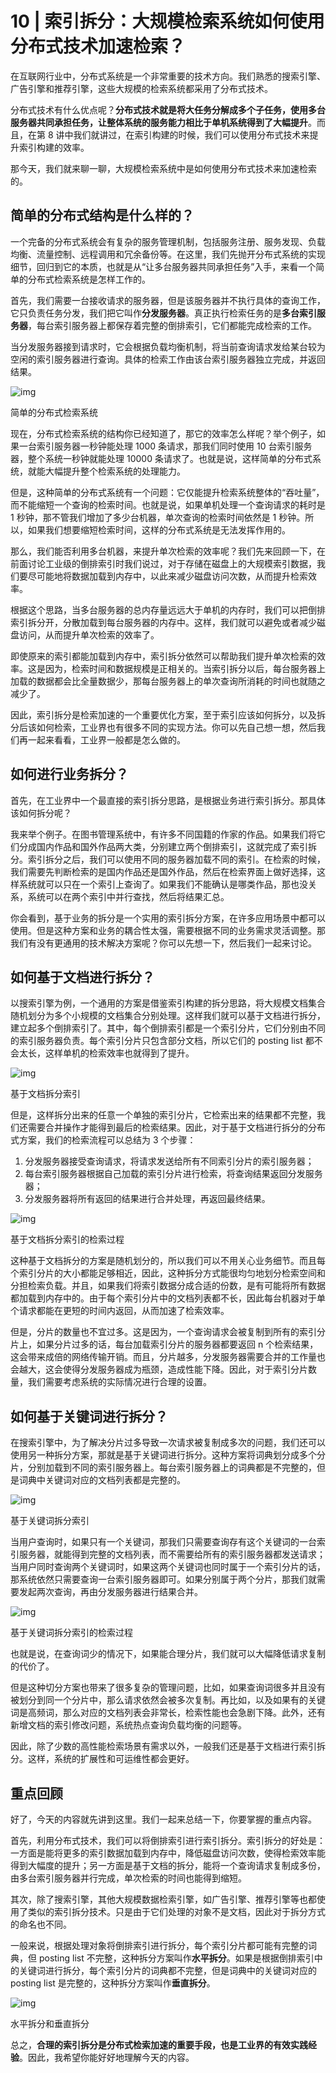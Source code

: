 # 10 | 索引拆分：大规模检索系统如何使用分布式技术加速检索？

在互联网行业中，分布式系统是一个非常重要的技术方向。我们熟悉的搜索引擎、广告引擎和推荐引擎，这些大规模的检索系统都采用了分布式技术。

分布式技术有什么优点呢？**分布式技术就是将大任务分解成多个子任务，使用多台服务器共同承担任务，让整体系统的服务能力相比于单机系统得到了大幅提升**。而且，在第 8 讲中我们就讲过，在索引构建的时候，我们可以使用分布式技术来提升索引构建的效率。

那今天，我们就来聊一聊，大规模检索系统中是如何使用分布式技术来加速检索的。

## 简单的分布式结构是什么样的？

一个完备的分布式系统会有复杂的服务管理机制，包括服务注册、服务发现、负载均衡、流量控制、远程调用和冗余备份等。在这里，我们先抛开分布式系统的实现细节，回归到它的本质，也就是从“让多台服务器共同承担任务”入手，来看一个简单的分布式检索系统是怎样工作的。

首先，我们需要一台接收请求的服务器，但是该服务器并不执行具体的查询工作，它只负责任务分发，我们把它叫作**分发服务器**。真正执行检索任务的是**多台索引服务器**，每台索引服务器上都保存着完整的倒排索引，它们都能完成检索的工作。

当分发服务器接到请求时，它会根据负载均衡机制，将当前查询请求发给某台较为空闲的索引服务器进行查询。具体的检索工作由该台索引服务器独立完成，并返回结果。

![img](https://typora-imagehost-1308499275.cos.ap-shanghai.myqcloud.com/2022-11/5ba0f02fc5607409831cc0256a62eedf.jpg)

简单的分布式检索系统

现在，分布式检索系统的结构你已经知道了，那它的效率怎么样呢？举个例子，如果一台索引服务器一秒钟能处理 1000 条请求，那我们同时使用 10 台索引服务器，整个系统一秒钟就能处理 10000 条请求了。也就是说，这样简单的分布式系统，就能大幅提升整个检索系统的处理能力。

但是，这种简单的分布式系统有一个问题：它仅能提升检索系统整体的“吞吐量”，而不能缩短一个查询的检索时间。也就是说，如果单机处理一个查询请求的耗时是 1 秒钟，那不管我们增加了多少台机器，单次查询的检索时间依然是 1 秒钟。所以，如果我们想要缩短检索时间，这样的分布式系统是无法发挥作用的。

那么，我们能否利用多台机器，来提升单次检索的效率呢？我们先来回顾一下，在前面讨论工业级的倒排索引时我们说过，对于存储在磁盘上的大规模索引数据，我们要尽可能地将数据加载到内存中，以此来减少磁盘访问次数，从而提升检索效率。

根据这个思路，当多台服务器的总内存量远远大于单机的内存时，我们可以把倒排索引拆分开，分散加载到每台服务器的内存中。这样，我们就可以避免或者减少磁盘访问，从而提升单次检索的效率了。

即使原来的索引都能加载到内存中，索引拆分依然可以帮助我们提升单次检索的效率。这是因为，检索时间和数据规模是正相关的。当索引拆分以后，每台服务器上加载的数据都会比全量数据少，那每台服务器上的单次查询所消耗的时间也就随之减少了。

因此，索引拆分是检索加速的一个重要优化方案，至于索引应该如何拆分，以及拆分后该如何检索，工业界也有很多不同的实现方法。你可以先自己想一想，然后我们再一起来看看，工业界一般都是怎么做的。

## 如何进行业务拆分？

首先，在工业界中一个最直接的索引拆分思路，是根据业务进行索引拆分。那具体该如何拆分呢？

我来举个例子。在图书管理系统中，有许多不同国籍的作家的作品。如果我们将它们分成国内作品和国外作品两大类，分别建立两个倒排索引，这就完成了索引拆分。索引拆分之后，我们可以使用不同的服务器加载不同的索引。在检索的时候，我们需要先判断检索的是国内作品还是国外作品，然后在检索界面上做好选择，这样系统就可以只在一个索引上查询了。如果我们不能确认是哪类作品，那也没关系，系统可以在两个索引中并行查找，然后将结果汇总。

你会看到，基于业务的拆分是一个实用的索引拆分方案，在许多应用场景中都可以使用。但是这种方案和业务的耦合性太强，需要根据不同的业务需求灵活调整。那我们有没有更通用的技术解决方案呢？你可以先想一下，然后我们一起来讨论。

## 如何基于文档进行拆分？

以搜索引擎为例，一个通用的方案是借鉴索引构建的拆分思路，将大规模文档集合随机划分为多个小规模的文档集合分别处理。这样我们就可以基于文档进行拆分，建立起多个倒排索引了。其中，每个倒排索引都是一个索引分片，它们分别由不同的索引服务器负责。每个索引分片只包含部分文档，所以它们的 posting list 都不会太长，这样单机的检索效率也就得到了提升。

![img](https://typora-imagehost-1308499275.cos.ap-shanghai.myqcloud.com/2022-11/eec1b7de0974b1d0ac62b8b043504439.jpg)

基于文档拆分索引

但是，这样拆分出来的任意一个单独的索引分片，它检索出来的结果都不完整，我们还需要合并操作才能得到最后的检索结果。因此，对于基于文档进行拆分的分布式方案，我们的检索流程可以总结为 3 个步骤：

1. 分发服务器接受查询请求，将请求发送给所有不同索引分片的索引服务器；
2. 每台索引服务器根据自己加载的索引分片进行检索，将查询结果返回分发服务器；
3. 分发服务器将所有返回的结果进行合并处理，再返回最终结果。

![img](https://typora-imagehost-1308499275.cos.ap-shanghai.myqcloud.com/2022-11/2d98f7658d29f1d6cef4a21af7238fc0.jpeg)

基于文档拆分索引的检索过程

这种基于文档拆分的方案是随机划分的，所以我们可以不用关心业务细节。而且每个索引分片的大小都能足够相近，因此，这种拆分方式能很均匀地划分检索空间和分担检索负载。并且，如果我们将索引数据分成合适的份数，是有可能将所有数据都加载到内存中的。由于每个索引分片中的文档列表都不长，因此每台机器对于单个请求都能在更短的时间内返回，从而加速了检索效率。

但是，分片的数量也不宜过多。这是因为，一个查询请求会被复制到所有的索引分片上，如果分片过多的话，每台加载索引分片的服务器都要返回 n 个检索结果，这会带来成倍的网络传输开销。而且，分片越多，分发服务器需要合并的工作量也会越大，这会使得分发服务器成为瓶颈，造成性能下降。因此，对于索引分片数量，我们需要考虑系统的实际情况进行合理的设置。

## 如何基于关键词进行拆分？

在搜索引擎中，为了解决分片过多导致一次请求被复制成多次的问题，我们还可以使用另一种拆分方案，那就是基于关键词进行拆分。这种方案将词典划分成多个分片，分别加载到不同的索引服务器上。每台索引服务器上的词典都是不完整的，但是词典中关键词对应的文档列表都是完整的。

![img](https://typora-imagehost-1308499275.cos.ap-shanghai.myqcloud.com/2022-11/d8ef8131d943d4ed7b812dd30e51ba3a.jpg)

基于关键词拆分索引

当用户查询时，如果只有一个关键词，那我们只需要查询存有这个关键词的一台索引服务器，就能得到完整的文档列表，而不需要给所有的索引服务器都发送请求；当用户同时查询两个关键词时，如果这两个关键词也同时属于一个索引分片的话，那系统依然只需要查询一台索引服务器即可。如果分别属于两个分片，那我们就需要发起两次查询，再由分发服务器进行结果合并。

![img](https://typora-imagehost-1308499275.cos.ap-shanghai.myqcloud.com/2022-11/d38afa0d9b400798fd30a9c0e147e91b.jpg)

基于关键词拆分索引的检索过程

也就是说，在查询词少的情况下，如果能合理分片，我们就可以大幅降低请求复制的代价了。

但是这种切分方案也带来了很多复杂的管理问题，比如，如果查询词很多并且没有被划分到同一个分片中，那么请求依然会被多次复制。再比如，以及如果有的关键词是高频词，那么对应的文档列表会非常长，检索性能也会急剧下降。此外，还有新增文档的索引修改问题，系统热点查询负载均衡的问题等。

因此，除了少数的高性能检索场景有需求以外，一般我们还是基于文档进行索引拆分。这样，系统的扩展性和可运维性都会更好。

## 重点回顾

好了，今天的内容就先讲到这里。我们一起来总结一下，你要掌握的重点内容。

首先，利用分布式技术，我们可以将倒排索引进行索引拆分。索引拆分的好处是：一方面是能将更多的索引数据加载到内存中，降低磁盘访问次数，使得检索效率能得到大幅度的提升；另一方面是基于文档的拆分，能将一个查询请求复制成多份，由多台索引服务器并行完成，单次检索的时间也能得到缩短。

其次，除了搜索引擎，其他大规模数据检索引擎，如广告引擎、推荐引擎等也都使用了类似的索引拆分技术。只是由于它们处理的对象不是文档，因此对于拆分方式的命名也不同。

一般来说，根据处理对象将倒排索引进行拆分，每个索引分片都可能有完整的词典，但 posting list 不完整，这种拆分方案叫作**水平拆分**。如果是根据倒排索引中的关键词进行拆分，每个索引分片的词典都不完整，但是词典中的关键词对应的 posting list 是完整的，这种拆分方案叫作**垂直拆分**。

![img](https://typora-imagehost-1308499275.cos.ap-shanghai.myqcloud.com/2022-11/56dfa700a087ea1984a7fcda8a6d409e.jpg)

水平拆分和垂直拆分

总之，**合理的索引拆分是分布式检索加速的重要手段，也是工业界的有效实践经验**。因此，我希望你能好好地理解今天的内容。